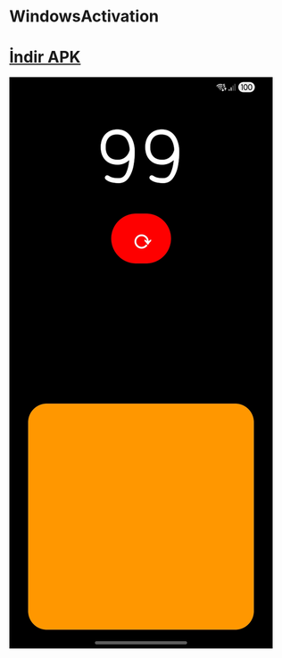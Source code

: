 # WindowsActivation
# <a href="https://github.com/ny4rlk0/Zikirmatik/releases/download/indir/Zikirmatik.apk">İndir APK</a>

<img src="https://raw.githubusercontent.com/ny4rlk0/Zikirmatik/refs/heads/master/resim.png">
